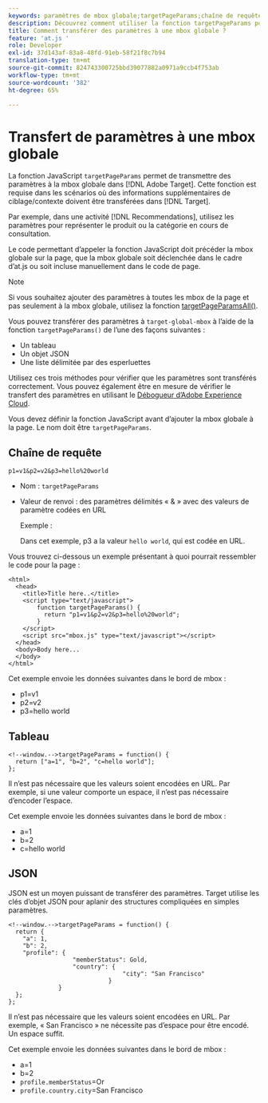```yaml
---
keywords: paramètres de mbox globale;targetPageParams;chaîne de requête;array;json;dtm
description: Découvrez comment utiliser la fonction targetPageParams pour transmettre des informations de ciblage ou de contexte supplémentaires à la mbox globale  [!DNL Target] Adobe.
title: Comment transférer des paramètres à une mbox globale ?
feature: 'at.js '
role: Developer
exl-id: 37d143af-83a8-48fd-91eb-58f21f8c7b94
translation-type: tm+mt
source-git-commit: 824743300725bbd39077882a0971a9ccb4f753ab
workflow-type: tm+mt
source-wordcount: '382'
ht-degree: 65%

---
```


# Transfert de paramètres à une mbox globale

La fonction JavaScript `targetPageParams` permet de transmettre des paramètres à la mbox globale dans [!DNL Adobe Target]. Cette fonction est requise dans les scénarios où des informations supplémentaires de ciblage/contexte doivent être transférées dans [!DNL Target].

Par exemple, dans une activité [!DNL Recommendations], utilisez les paramètres pour représenter le produit ou la catégorie en cours de consultation.

Le code permettant d’appeler la fonction JavaScript doit précéder la mbox globale sur la page, que la mbox globale soit déclenchée dans le cadre d’at.js ou soit incluse manuellement dans le code de page.

>[!NOTE]
>
>Si vous souhaitez ajouter des paramètres à toutes les mbox de la page et pas seulement à la mbox globale, utilisez la fonction [targetPageParamsAll()](/help/c-implementing-target/c-implementing-target-for-client-side-web/targetpageparamsall.md).

Vous pouvez transférer des paramètres à `target-global-mbox` à l’aide de la fonction `targetPageParams()` de l’une des façons suivantes :

* Un tableau
* Un objet JSON
* Une liste délimitée par des esperluettes

Utilisez ces trois méthodes pour vérifier que les paramètres sont transférés correctement. Vous pouvez également être en mesure de vérifier le transfert des paramètres en utilisant le [Débogueur d’Adobe Experience Cloud](https://experienceleague.adobe.com/docs/debugger/using/experience-cloud-debugger.html).

Vous devez définir la fonction JavaScript avant d’ajouter la mbox globale à la page. Le nom doit être `targetPageParams`.

## Chaîne de requête

```
p1=v1&p2=v2&p3=hello%20world
```

* Nom : `targetPageParams`
* Valeur de renvoi : des paramètres délimités « &amp; » avec des valeurs de paramètre codées en URL

   Exemple :

   Dans cet exemple, p3 a la valeur `hello world`, qui est codée en URL.

Vous trouvez ci-dessous un exemple présentant à quoi pourrait ressembler le code pour la page :

```
<html> 
  <head> 
    <title>Title here..</title> 
    <script type="text/javascript"> 
        function targetPageParams() { 
          return "p1=v1&p2=v2&p3=hello%20world";
        } 
    </script> 
    <script src="mbox.js" type="text/javascript"></script> 
  </head> 
  <body>Body here... 
  </body> 
</html>
```

Cet exemple envoie les données suivantes dans le bord de mbox :

* p1=v1
* p2=v2
* p3=hello world

## Tableau

```
<!--window.-->targetPageParams = function() { 
  return ["a=1", "b=2", "c=hello world"]; 
}; 
```

Il n’est pas nécessaire que les valeurs soient encodées en URL. Par exemple, si une valeur comporte un espace, il n’est pas nécessaire d’encoder l’espace.

Cet exemple envoie les données suivantes dans le bord de mbox :

* a=1
* b=2
* c=hello world

## JSON

JSON est un moyen puissant de transférer des paramètres. Target utilise les clés d’objet JSON pour aplanir des structures compliquées en simples paramètres.

```
<!--window.-->targetPageParams = function() { 
  return { 
    "a": 1, 
    "b": 2, 
    "profile": { 
                  "memberStatus": Gold, 
                  "country": { 
                                "city": "San Francisco" 
                            } 
              } 
  }; 
}; 
```

Il n’est pas nécessaire que les valeurs soient encodées en URL. Par exemple, « San Francisco » ne nécessite pas d’espace pour être encodé. Un espace suffit.

Cet exemple envoie les données suivantes dans le bord de mbox :

* a=1
* b=2
* `profile.memberStatus`=Or
* `profile.country.city`=San Francisco
